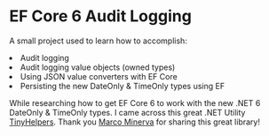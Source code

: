 # EF Core 6 Audit Logging

A small project used to learn how to accomplish: 
<li>Audit logging
<li>Audit logging value objects (owned types) 
<li>Using JSON value converters with EF Core
<li>Persisting the new DateOnly & TimeOnly types using EF  
  

While researching how to get EF Core 6 to work with the new .NET 6 DateOnly & TimeOnly types. I 
came across this great .NET Utility [TinyHelpers](https://github.com/marcominerva/TinyHelpers/tree/master/src/TinyHelpers.EntityFrameworkCore).
Thank you [Marco Minerva](https://github.com/marcominerva) for sharing this great library!
  
  



  
  
  
